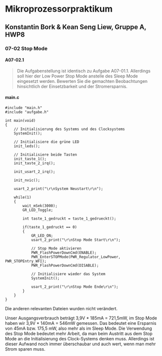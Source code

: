 # Mikroprozessorpraktikum
## Konstantin Bork & Kean Seng Liew, Gruppe A, HWP8
### 07-02 Stop Mode
#### A07-02.1
> Die Aufgabenstellung ist identisch zu Aufgabe A07-01.1. Allerdings soll hier der Low Power Stop Mode anstelle des Sleep
Mode eingesetzt werden. Bewerten Sie die gemachten Beobachtungen hinsichtlich der Einsetzbarkeit und der Stromersparnis. 

#### main.c

    #include "main.h"
    #include "aufgabe.h"
    
    int main(void)
    {
        // Initialisierung des Systems und des Clocksystems
        SystemInit();
    
        // Initialisiere die grüne LED
        init_leds();
    
        // Initialisiere beide Tasten
        init_taste_1();
        init_taste_2_irq();
    
    	init_usart_2_irq();
    
    	init_nvic();
    
        usart_2_print("\r\nSystem Neustart\r\n");
    
        while(1)
    	{
        	wait_mSek(3000);
        	GR_LED_Toggle;
    
        	int taste_1_gedruckt = taste_1_gedrueckt();
    
        	if(taste_1_gedruckt == 0)
        	{
        		GR_LED_ON;
        		usart_2_print("\r\nStop Mode Start\r\n");
    
        		// Stop Mode aktivieren
        		PWR_FlashPowerDownCmd(ENABLE);
        		PWR_EnterSTOPMode(PWR_Regulator_LowPower, PWR_STOPEntry_WFI);
        		PWR_FlashPowerDownCmd(DISABLE);
    
        		// Initialisiere wieder das System
        		SystemInit();
    
        		usart_2_print("\r\nStop Mode Ende\r\n");
        	}
       	}
    }

Die anderen relevanten Dateien wurden nicht verändert.  

Unser Ausgangsverbrauch beträgt 3,9V * 185mA = 721,5mW, im Stop Mode haben wir 3,9V * 140mA = 546mW gemessen.
Das bedeutet eine Ersparnis von 45mA bzw. 175,5 mW, also mehr als im Sleep Mode. Die Verwendung des Stop Mode
bedeutet mehr Arbeit, da man beim Austritt aus dem Stop Mode an die Initialisierung des Clock-Systems
denken muss. Allerdings ist dieser Aufwand noch immer überschaubar und auch wert, wenn man mehr Strom
sparen muss.